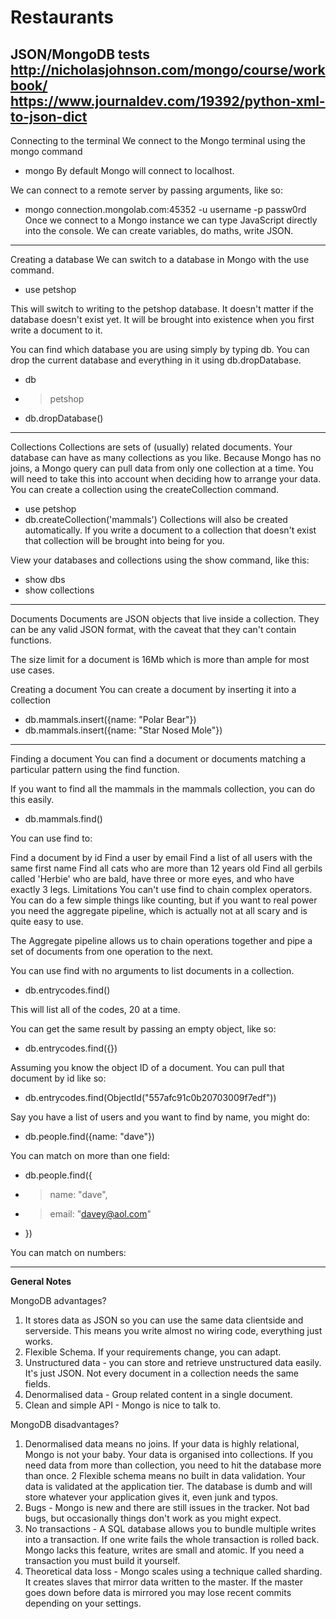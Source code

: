 # Restaurants
JSON/MongoDB tests
http://nicholasjohnson.com/mongo/course/workbook/
https://www.journaldev.com/19392/python-xml-to-json-dict
---
Connecting to the terminal
We connect to the Mongo terminal using the mongo command
- mongo
By default Mongo will connect to localhost.

We can connect to a remote server by passing arguments, like so:
- mongo connection.mongolab.com:45352 -u username -p passw0rd
Once we connect to a Mongo instance we can type JavaScript directly into the console. We can create variables, do maths, write JSON.

---
Creating a database
We can switch to a database in Mongo with the use command.
- use petshop

This will switch to writing to the petshop database. It doesn't matter if the database doesn't exist yet. It will be brought into existence when you first write a document to it.

You can find which database you are using simply by typing db. You can drop the current database and everything in it using db.dropDatabase.
- db
- > petshop
- db.dropDatabase()

---
Collections
Collections are sets of (usually) related documents. Your database can have as many collections as you like. Because Mongo has no joins, a Mongo query can pull data from only one collection at a time. You will need to take this into account when deciding how to arrange your data. You can create a collection using the createCollection command.
- use petshop
- db.createCollection('mammals')
Collections will also be created automatically. If you write a document to a collection that doesn't exist that collection will be brought into being for you.

View your databases and collections using the show command, like this:
- show dbs
- show collections

---

Documents
Documents are JSON objects that live inside a collection. They can be any valid JSON format, with the caveat that they can't contain functions.

The size limit for a document is 16Mb which is more than ample for most use cases.

Creating a document
You can create a document by inserting it into a collection
- db.mammals.insert({name: "Polar Bear"})
- db.mammals.insert({name: "Star Nosed Mole"})

---

Finding a document
You can find a document or documents matching a particular pattern using the find function.

If you want to find all the mammals in the mammals collection, you can do this easily.
- db.mammals.find()


You can use find to:

Find a document by id
Find a user by email
Find a list of all users with the same first name
Find all cats who are more than 12 years old
Find all gerbils called 'Herbie' who are bald, have three or more eyes, and who have exactly 3 legs.
Limitations
You can't use find to chain complex operators. You can do a few simple things like counting, but if you want to real power you need the aggregate pipeline, which is actually not at all scary and is quite easy to use.

The Aggregate pipeline allows us to chain operations together and pipe a set of documents from one operation to the next.

You can use find with no arguments to list documents in a collection.
- db.entrycodes.find()

This will list all of the codes, 20 at a time.

You can get the same result by passing an empty object, like so:
- db.entrycodes.find({})

Assuming you know the object ID of a document. You can pull that document by id like so:
- db.entrycodes.find(ObjectId("557afc91c0b20703009f7edf"))

Say you have a list of users and you want to find by name, you might do:
- db.people.find({name: "dave"})

You can match on more than one field:
- db.people.find({
- >  name: "dave",
- >  email: "davey@aol.com"
- })


You can match on numbers:


---

**General Notes**

MongoDB advantages?
1. It stores data as JSON so you can use the same data clientside and serverside. This means you write almost no wiring code, everything just works.
2. Flexible Schema. If your requirements change, you can adapt.
3. Unstructured data - you can store and retrieve unstructured data easily. It's just JSON. Not every document in a collection needs the same fields.
4. Denormalised data - Group related content in a single document.
5. Clean and simple API - Mongo is nice to talk to.

MongoDB disadvantages?
1. Denormalised data means no joins. If your data is highly relational, Mongo is not your baby. Your data is organised into collections. If you need data from more than collection, you need to hit the database more than once.
2 Flexible schema means no built in data validation. Your data is validated at the application tier. The database is dumb and will store whatever your application gives it, even junk and typos.
3. Bugs - Mongo is new and there are still issues in the tracker. Not bad bugs, but occasionally things don't work as you might expect.
4. No transactions - A SQL database allows you to bundle multiple writes into a transaction. If one write fails the whole transaction is rolled back. Mongo lacks this feature, writes are small and atomic. If you need a transaction you must build it yourself.
5. Theoretical data loss - Mongo scales using a technique called sharding. It creates slaves that mirror data written to the master. If the master goes down before data is mirrored you may lose recent commits depending on your settings.

